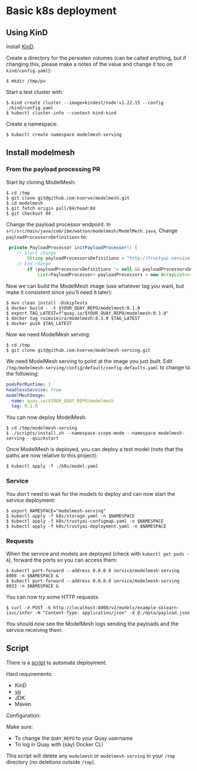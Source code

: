 # Basic k8s deployment

## Using KinD

Install [KinD](https://kind.sigs.k8s.io/docs/user/quick-start/#installation).

Create a directory for the persisten volumes (can be called anything, but if changing this, please make a notes of the value and change it too on `kind/config.yaml`):

```shell
$ mkdir /tmp/pv
```

Start a test cluster with:

```shell
$ kind create cluster --image=kindest/node:v1.22.15 --config ./kind/config.yaml
$ kubectl cluster-info --context kind-kind
```

Create a namespace:

```shell
$ kubectl create namespace modelmesh-serving
```

## Install modelmesh

### From the payload processing PR

Start by cloning ModelMesh:

```shell
$ cd /tmp
$ git clone git@github.com:kserve/modelmesh.git
$ cd modelmesh
$ git fetch origin pull/84/head:84
$ git checkout 84
```

Change the payload processor endpoint. In `src/src/main/java/com/ibm/watson/modelmesh/ModelMesh.java`, Change `payloadProcessorsDefinitions` to:

```java
 private PayloadProcessor initPayloadProcessor() {
    // Start change
        String payloadProcessorsDefinitions = "http://trustyai-service.modelmesh-serving/consumer/kserve/v2";
    // End change
        if (payloadProcessorsDefinitions != null && payloadProcessorsDefinitions.length() > 0) {
            List<PayloadProcessor> payloadProcessors = new ArrayList<>();
```

Now we can build the ModelMesh image (use whatever tag you want, but make it consistent since you'll need it later):

```shell
$ mvn clean install -DskipTests
$ docker build . -t $YOUR_QUAY_REPO/modelmesh:0.1.0
$ export TAG_LATEST=f"quay.io/$YOUR_QUAY_REPO/modelmesh:0.1.0"
$ docker tag ruimvieira/modelmesh:0.1.0 $TAG_LATEST
$ docker push $TAG_LATEST
```

Now we need ModelMesh serving:

```shell
$ cd /tmp
$ git clone git@github.com:kserve/modelmesh-serving.git
```

We need ModelMesh serving to point at the image you just built.
Edit `/tmp/modelmesh-serving/config/default/config-defaults.yaml` to change to the following:

```yaml
podsPerRuntime: 2
headlessService: true
modelMeshImage:
  name: quay.io/$YOUR_QUAY_REPO/modelmesh
  tag: 0.1.0
```

You can now deploy ModelMesh:

```shell
$ cd /tmp/modelmesh-serving
$ ./scripts/install.sh --namespace-scope-mode --namespace modelmesh-serving --quickstart
```

Once ModelMesh is deployed, you can deploy a test model (note that the paths are now relative to this project):

```shell
$ kubectl apply -f ./k8s/model.yaml
```

### Service

You _don't_ need to wait for the models to deploy and can now start the service deployment:

```shell
$ export NAMESPACE="modelmesh-serving"
$ kubectl apply -f k8s/storage.yaml -n $NAMESPACE
$ kubectl apply -f k8s/trustyai-configmap.yaml -n $NAMESPACE
$ kubectl apply -f k8s/trustyai-deployment.yaml -n $NAMESPACE
```

### Requests

When the service and models are deployed (check with `kubectl get pods -A`), forward the ports so you can access them:

```shell
$ kubectl port-forward --address 0.0.0.0 service/modelmesh-serving 8008 -n $NAMESPACE &
$ kubectl port-forward --address 0.0.0.0 service/modelmesh-serving 8033 -n $NAMESPACE &

```

You can now try some HTTP requests:

```shell
$ curl -X POST -k http://localhost:8008/v2/models/example-sklearn-isvc/infer -H "Content-Type: application/json" -d @./data/payload.json
```

You should now see the ModelMesh logs sending the payloads and the service receiving them.

## Script

There is a [script](scripts/basic_k8s_deployment.sh) to automate deployment.

Hard requirements:
- KinD
- [yq](https://github.com/kislyuk/yq)
- JDK
- Maven

Configuration:

Make sure:
- To change the `QUAY_REPO` to your Quay username
- To log in Quay with (say) Docker CLI

This script will delete any `modelmesh` or `modelmesh-serving` in your `/tmp` directory (no deletions outside `/tmp`).